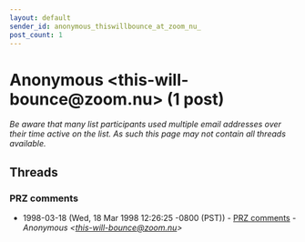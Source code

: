 ```yaml
---
layout: default
sender_id: anonymous_thiswillbounce_at_zoom_nu_
post_count: 1
---
```


# Anonymous <this-will-bounce<span>@</span>zoom.nu> (1 post)

_Be aware that many list participants used multiple email addresses over their time active on the list. As such this page may not contain all threads available._

## Threads

### PRZ comments
+ 1998-03-18 (Wed, 18 Mar 1998 12:26:25 -0800 (PST)) - [PRZ comments](/archive/1998/03/cc0931e2f946946e736863519223fc509641e51f04c5f60bb9520797306954b3) - _Anonymous \<this-will-bounce@zoom.nu\>_

